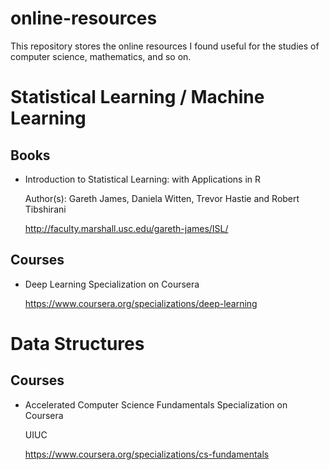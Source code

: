 # online-resources
This repository stores the online resources I found useful for the studies of computer science, mathematics, and so on.

# Statistical Learning / Machine Learning 

## Books

- Introduction to Statistical Learning: with Applications in R

  Author(s): Gareth James, Daniela Witten, Trevor Hastie and Robert Tibshirani

  http://faculty.marshall.usc.edu/gareth-james/ISL/
  
## Courses

- Deep Learning Specialization on Coursera

  https://www.coursera.org/specializations/deep-learning
  

# Data Structures

## Courses

- Accelerated Computer Science Fundamentals Specialization on Coursera

  UIUC
  
  https://www.coursera.org/specializations/cs-fundamentals
